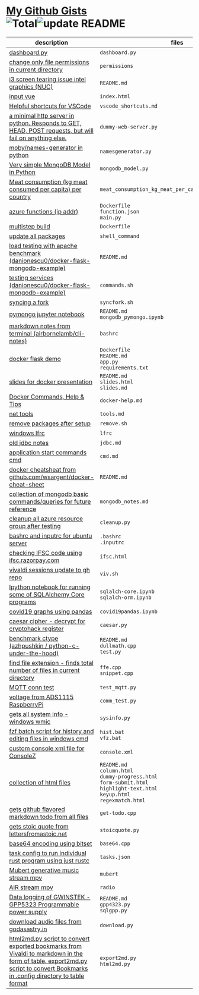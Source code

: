 # [My Github Gists](https://gist.github.com/neelabalan)<br>![Total](https://img.shields.io/badge/Total-51-blue.svg)![update README](https://github.com/neelabalan/mygists/actions/workflows/update_readme.yml/badge.svg)
|                                                                                                              description                                                                                                               |                                                                  files                                                                  |
|----------------------------------------------------------------------------------------------------------------------------------------------------------------------------------------------------------------------------------------|-----------------------------------------------------------------------------------------------------------------------------------------|
|[dashboard.py](https://gist.github.com/be9c738063b046f5bf0cbeea8b01e7bf)                                                                                                                                                                |`dashboard.py`                                                                                                                           |
|[change only file permissions in current directory ](https://gist.github.com/9ade19fc8f2e7dd3c6fc3f0b3a2b649a)                                                                                                                          |`permissions`                                                                                                                            |
|[i3 screen tearing issue intel graphics (NUC)](https://gist.github.com/43c2638b32daa7da6d6f35dafb55dd7b)                                                                                                                                |`README.md`                                                                                                                              |
|[input vue](https://gist.github.com/ce47ab127a64a044bd4521b54a780123)                                                                                                                                                                   |`index.html`                                                                                                                             |
|[Helpful shortcuts for VSCode](https://gist.github.com/5a86a22fd2481b576714f9345602f85e)                                                                                                                                                |`vscode_shortcuts.md`                                                                                                                    |
|[a minimal http server in python. Responds to GET, HEAD, POST requests, but will fail on anything else.](https://gist.github.com/724f655b9707a873950c655c1ebeb01a)                                                                      |`dummy-web-server.py`                                                                                                                    |
|[moby/names-generator in python](https://gist.github.com/4aab86e83667e85a92c5d0dfde7d83d2)                                                                                                                                              |`namesgenerator.py`                                                                                                                      |
|[Very simple MongoDB Model in Python](https://gist.github.com/e5a6d917bf666164534dba51e1623a56)                                                                                                                                         |`mongodb_model.py`                                                                                                                       |
|[Meat consumption (kg meat consumed per capita) per country](https://gist.github.com/5aa6c08bf5b48debf116c475ff204767)                                                                                                                  |`meat_consumption_kg_meat_per_capita_per_country.csv`                                                                                    |
|[azure functions (ip addr)](https://gist.github.com/43ceae66afc9fea0d58ea4a354b99696)                                                                                                                                                   |`Dockerfile`<br>`function.json`<br>`main.py`                                                                                             |
|[multistep build](https://gist.github.com/677ae10bcd9178f8f5db6f704eebb8f7)                                                                                                                                                             |`Dockerfile`                                                                                                                             |
|[update all packages](https://gist.github.com/15630eee84a39af9eda378dd62d1117d)                                                                                                                                                         |`shell_command`                                                                                                                          |
|[load testing with apache benchmark (danionescu0/docker-flask-mongodb-example)](https://gist.github.com/5a58fb95e679783920558a76c60ff3a5)                                                                                               |`README.md`                                                                                                                              |
|[testing services (danionescu0/docker-flask-mongodb-example)](https://gist.github.com/bc8e4e2b8618d075599adcde4c03869a)                                                                                                                 |`commands.sh`                                                                                                                            |
|[syncing a fork](https://gist.github.com/ad30d3e2259f5443e74742def2fd387d)                                                                                                                                                              |`syncfork.sh`                                                                                                                            |
|[pymongo jupyter notebook](https://gist.github.com/f9af91ec1cf02f96fc64c263604974fb)                                                                                                                                                    |`README.md`<br>`mongodb_pymongo.ipynb`                                                                                                   |
|[markdown notes from terminal (airbornelamb/cli-notes)](https://gist.github.com/4a030c198cc54891f8d4162f00905702)                                                                                                                       |`bashrc`                                                                                                                                 |
|[docker flask demo](https://gist.github.com/615446da2c4c10bc8b503e5a7c261082)                                                                                                                                                           |`Dockerfile`<br>`README.md`<br>`app.py`<br>`requirements.txt`                                                                            |
|[slides for docker presentation](https://gist.github.com/15134109672fdec622578fe0ad400a5d)                                                                                                                                              |`README.md`<br>`slides.html`<br>`slides.md`                                                                                              |
|[Docker Commands, Help & Tips](https://gist.github.com/188313459b2fc19d963ab1865b5cbe91)                                                                                                                                                |`docker-help.md`                                                                                                                         |
|[net tools](https://gist.github.com/1200c597ded170f872655ac6cb096ae8)                                                                                                                                                                   |`tools.md`                                                                                                                               |
|[remove packages after setup](https://gist.github.com/99e1ea67e49be54fe0ca4e9b3bf7b44e)                                                                                                                                                 |`remove.sh`                                                                                                                              |
|[windows lfrc](https://gist.github.com/490754338ba919e4c71d8163b3b12832)                                                                                                                                                                |`lfrc`                                                                                                                                   |
|[old jdbc notes](https://gist.github.com/a09c70e16dc926f1b166bb0866d26c3a)                                                                                                                                                              |`jdbc.md`                                                                                                                                |
|[application start commands cmd](https://gist.github.com/11196240fd09a334d2ebe9ca95ec660d)                                                                                                                                              |`cmd.md`                                                                                                                                 |
|[docker cheatsheat from github.com/wsargent/docker-cheat-sheet](https://gist.github.com/7aa68f74bc35cb7ac4f2ec9429d493ad)                                                                                                               |`README.md`                                                                                                                              |
|[collection of mongodb basic commands/queries for future reference](https://gist.github.com/91ed67851cdce7c69783e0ddf7015578)                                                                                                           |`mongodb_notes.md`                                                                                                                       |
|[cleanup all azure resource group after testing](https://gist.github.com/2b941beba2671f6757b50e7b3faa8d1a)                                                                                                                              |`cleanup.py`                                                                                                                             |
|[bashrc and inputrc for ubuntu server](https://gist.github.com/cb7d5962710a25cb09ba0474b5271706)                                                                                                                                        |`.bashrc`<br>`.inputrc`                                                                                                                  |
|[checking IFSC code using ifsc.razorpay.com](https://gist.github.com/9dbf639817e649d1a3ba6a3a8c95c609)                                                                                                                                  |`ifsc.html`                                                                                                                              |
|[vivaldi sessions update to gh repo](https://gist.github.com/87c5b74da5ee89fdbcafd88abc9ed247)                                                                                                                                          |`viv.sh`                                                                                                                                 |
|[Ipython notebook for running some of SQLAlchemy Core programs](https://gist.github.com/f89e3e8c65c79ebbe73b23851bb2c521)                                                                                                               |`sqlalch-core.ipynb`<br>`sqlalch-orm.ipynb`                                                                                              |
|[covid19 graphs using pandas](https://gist.github.com/f9f55267f00afe941a4064222e5856d0)                                                                                                                                                 |`covid19pandas.ipynb`                                                                                                                    |
|[caesar cipher - decrypt for cryptohack register](https://gist.github.com/9d584898a06feb2ce40e8f52488a5e6b)                                                                                                                             |`caesar.py`                                                                                                                              |
|[benchmark ctype (azhpushkin / python-c-under-the-hood)](https://gist.github.com/15c0e0fdc0a81b0c2517c13439a8edec)                                                                                                                      |`README.md`<br>`dullmath.cpp`<br>`test.py`                                                                                               |
|[find file extension - finds total number of files in current directory](https://gist.github.com/99c2a16e7d53c2b8cbe84429b29cb27b)                                                                                                      |`ffe.cpp`<br>`snippet.cpp`                                                                                                               |
|[MQTT conn test](https://gist.github.com/ffed622d5cc7aec676611d200ecd6209)                                                                                                                                                              |`test_mqtt.py`                                                                                                                           |
|[voltage from ADS1115 RaspberryPi](https://gist.github.com/2652565a5759a714ab88e24186c0e824)                                                                                                                                            |`comm_test.py`                                                                                                                           |
|[gets all system info - windows wmic](https://gist.github.com/5e1cb5e88ce89a303efdffc783dceff6)                                                                                                                                         |`sysinfo.py`                                                                                                                             |
|[fzf batch script for history and editing files in windows cmd](https://gist.github.com/2bd5283688bce8b6bdc4acda0bf94922)                                                                                                               |`hist.bat`<br>`vfz.bat`                                                                                                                  |
|[custom console xml file for ConsoleZ](https://gist.github.com/8161706b5638f18e36d36b607f36cfdc)                                                                                                                                        |`console.xml`                                                                                                                            |
|[collection of html files](https://gist.github.com/1cf6cc7e0807d2f814896aae8bfccf88)                                                                                                                                                    |`README.md`<br>`column.html`<br>`dummy-progress.html`<br>`form-submit.html`<br>`highlight-text.html`<br>`keyup.html`<br>`regexmatch.html`|
|[gets github flavored markdown todo from all files](https://gist.github.com/c7a30a2b2de8b4523da6974b1d42fbeb)                                                                                                                           |`get-todo.cpp`                                                                                                                           |
|[gets stoic quote from lettersfromastoic.net ](https://gist.github.com/258021078d173da97c9ff7f60a4836ca)                                                                                                                                |`stoicquote.py`                                                                                                                          |
|[base64 encoding using bitset](https://gist.github.com/07c15ff151d68b02939ebb2e61da08c5)                                                                                                                                                |`base64.cpp`                                                                                                                             |
|[task config to run individual rust program using just rustc](https://gist.github.com/c70dda56000ce24996e5625c33d05b59)                                                                                                                 |`tasks.json`                                                                                                                             |
|[Mubert generative music stream mpv](https://gist.github.com/7634f28f7fb8a1f037f1bf81e145c1f8)                                                                                                                                          |`mubert`                                                                                                                                 |
|[AIR stream mpv](https://gist.github.com/6256ef180d50a5a73bf3f31aa7b63f8e)                                                                                                                                                              |`radio`                                                                                                                                  |
|[Data logging of GWINSTEK - GPP5323 Programmable power supply](https://gist.github.com/c3d668b176bd502cf91593e9a32f9c6e)                                                                                                                |`README.md`<br>`gpp4323.py`<br>`sqlgpp.py`                                                                                               |
|[download audio files from godasastry.in](https://gist.github.com/9b21c1be9745c900c3982806d6229edb)                                                                                                                                     |`download.py`                                                                                                                            |
|[html2md.py script to convert exported bookmarks from Vivaldi to markdown in the form of table. export2md.py script to convert Bookmarks in .config directory to table format](https://gist.github.com/e3f45c5eab3e0e2009bfb1685728f2ae)|`export2md.py`<br>`html2md.py`                                                                                                           |
